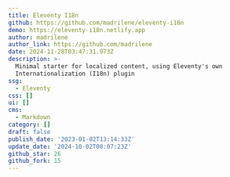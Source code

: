```yaml
---
title: Eleventy I18n
github: https://github.com/madrilene/eleventy-i18n
demo: https://eleventy-i18n.netlify.app
author: madrilene
author_link: https://github.com/madrilene
date: 2024-11-28T03:47:31.973Z
description: >-
  Minimal starter for localized content, using Eleventy's own
  Internationalization (I18n) plugin
ssg:
  - Eleventy
css: []
ui: []
cms:
  - Markdown
category: []
draft: false
publish_date: '2023-01-02T13:14:33Z'
update_date: '2024-10-02T08:07:23Z'
github_star: 26
github_fork: 15
---
```


